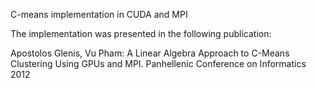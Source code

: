 C-means implementation in CUDA and MPI

The implementation was presented in the following publication:

Apostolos Glenis, Vu Pham:
A Linear Algebra Approach to C-Means Clustering Using GPUs and MPI. Panhellenic Conference on Informatics 2012
